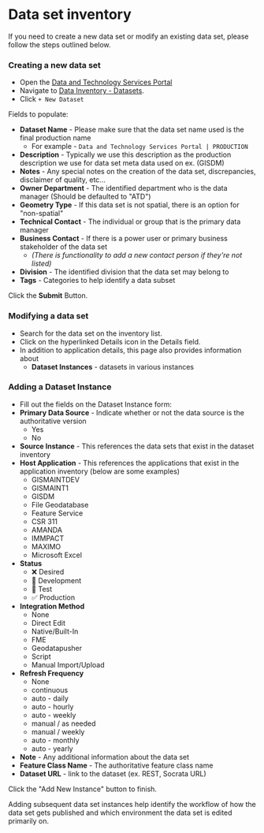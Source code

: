 # Data set inventory

If you need to create a new data set or modify an existing data set, please follow the steps outlined below.

### Creating a new data set

* Open the [Data and Technology Services Portal](https://atd.knack.com/dts)
* Navigate to [Data Inventory - Datasets](https://atd.knack.com/dts#datasets/). 
* Click `+ New Dataset`

Fields to populate:

* **Dataset Name** - Please make sure that the data set name used is the final production name 
  * For example - `Data and Technology Services Portal | PRODUCTION`
* **Description** - Typically we use this description as the production description we use for data set meta data used on ex. \(GISDM\)
* **Notes** - Any special notes on the creation of the data set, discrepancies, disclaimer of quality, etc...
* **Owner Department** - The identified department who is the data manager \(Should be defaulted to "ATD"\)
* **Geometry Type** - If this data set is not spatial, there is an option for "non-spatial"
* **Technical Contact** - The individual or group that is the primary data manager
* **Business Contact** - If there is a power user or primary business stakeholder of the data set 
  * _\(There is functionality to add a new contact person if they're not listed\)_
* **Division** - The identified division that the data set may belong to
* **Tags** - Categories to help identify a data subset

Click the **Submit** Button.

### Modifying a data set

* Search for the data set on the inventory list.
* Click on the hyperlinked Details icon in the Details field.
* In addition to application details, this page also provides information about
  * **Dataset Instances** - datasets in various instances

### Adding a Dataset Instance

* Fill out the fields on the Dataset Instance form:
* **Primary Data Source** - Indicate whether or not the data source is the authoritative version
  * Yes
  * No
* **Source Instance** - This references the data sets that exist in the dataset inventory
* **Host Application** - This references the applications that exist in the application inventory \(below are some examples\)
  * GISMAINTDEV
  * GISMAINT1
  * GISDM
  * File Geodatabase
  * Feature Service
  * CSR 311
  * AMANDA
  * IMMPACT
  * MAXIMO
  * Microsoft Excel
* **Status**
  * ❌ Desired
  * 🚧 Development
  * 🚧 Test
  * ✅ Production
* **Integration Method**
  * None
  * Direct Edit
  * Native/Built-In
  * FME
  * Geodatapusher
  * Script
  * Manual Import/Upload
* **Refresh Frequency**
  * None
  * continuous
  * auto - daily
  * auto - hourly
  * auto - weekly
  * manual / as needed
  * manual / weekly
  * auto - monthly
  * auto - yearly
* **Note** - Any additional information about the data set
* **Feature Class Name** - The authoritative feature class name
* **Dataset URL** - link to the dataset \(ex. REST, Socrata URL\)

Click the "Add New Instance" button to finish.

Adding subsequent data set instances help identify the workflow of how the data set gets published and which environment the data set is edited primarily on.

